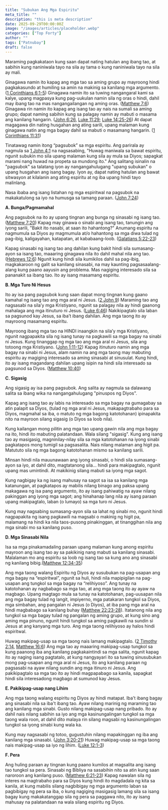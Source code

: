 ```yaml
---  
title: "Subukan Ang Mga Espiritu"
meta_title: ""
description: "this is meta description"
date: 2025-09-29T00:00:00Z
image: "/images/articles/placeholder.webp"
categories: ["Top Forty"]
author: ""
tags: ["Patnubay"]
draft: false
---
```

Maraming pagkakataon kung saan dapat nating hatulan ang ibang tao, at sabihin kung naniniwala tayo na sila ay tama o kung naniniwala tayo na sila ay mali.  
  
Ginagawa namin ito kapag ang mga tao sa aming grupo ay mayroong hindi pagkakasundo at humiling sa amin na makinig sa kanilang mga argumento. ([1 Corinthians 6:1-5](http://www.biblegateway.com/passage/index.php?search=1+Corinthians+6%3A1-5;&version=50;&interface=print "Read 1 Corinthians 6:1-5")) Ginagawa namin ito sa tuwing nangangaral kami sa kalye, upang magpasya kung pag-uukulan namin sila ng oras o hindi, dahil may ibang tao na mas nangangailangan ng aming oras. ([Matthew 7:6](http://www.biblegateway.com/passage/index.php?search=Matthew+7%3A6;&version=50;&interface=print "Read Matthew 7:6")) Ginagawa rin namin ito kapag ang isang tao ay nais na sumali sa aming grupo; dapat naming sabihin kung sa palagay namin ay mabuti o masama ang kanilang hangarin. ([John 6:26](http://www.biblegateway.com/passage/index.php?search=John+6%3A26;&version=50;&interface=print "Read John 6:26"), [Luke 11:29](http://www.biblegateway.com/passage/index.php?search=Luke+11%3A29;&version=50;&interface=print "Read Luke 11:29"); [Luke 14:25-26](http://www.biblegateway.com/passage/index.php?search=Luke+14%3A25-26;&version=50;&interface=print "Read Luke 14:25-26")) At dapat magagawa din nating husgahan ang ating sarili, upang malaman kung ginagawa natin ang mga bagay dahil sa mabuti o masamang hangarin. ([1 Corinthians 11:31](http://www.biblegateway.com/passage/index.php?search=1+Corinthians+11%3A31;&version=50;&interface=print "Read 1 Corinthians 11:31"))  
  
Tinatawag namin itong “pagsubok” sa mga espiritu. Ang parirala ay nagmula sa [1 John 4:1](http://www.biblegateway.com/passage/index.php?search=1+John+4%3A1;&version=50;&interface=print "Read 1 John 4:1") na nagsasabing, "Huwag maniwala sa bawat espiritu, ngunit subukin mo sila upang malaman kung sila ay mula sa Diyos; sapagkat marami nang huwad na propeta sa mundong ito." Ang salitang isinalin na "pagsubok" sa talatang iyon ay nangangahulugang "upang subukan" o upang husgahan ang isang bagay. Iyon ay, dapat nating hatulan ang bawat sitwasyon at kilalanin ang ating espiritu at ng iba upang hindi tayo malinlang.  
  
Nasa ibaba ang isang listahan ng mga espiritwal na pagsubok na makakatulong sa iyo na humusga sa tamang paraan. ([John 7:24](http://www.biblegateway.com/passage/index.php?search=John+7%3A24;&version=50;&interface=print "Read John 7:24"))  
  
  
**A. Bunga/Pagmamahal**  
  
Ang pagsubok na ito ay upang tingnan ang bunga ng sinasabi ng isang tao. ([Matthew 7:20](http://www.biblegateway.com/passage/index.php?search=Matthew+7%3A20;&version=50;&interface=print "Read Matthew 7:20")) Kapag may ginawa o sinabi ang isang tao, tanungin ang iyong sarili, "Bakit ito nasabi, at saan ito hahantong?" Anumang espiritu na nagmumula sa Diyos ay magmumula at/o hahantong sa mga diwa tulad ng pag-ibig, kaligayahan, katapatan, at kababaang-loob. ([Galatians 5:22-23](http://www.biblegateway.com/passage/index.php?search=Galatians+5%3A22-23;&version=50;&interface=print "Read Galatians 5:22-23"))  
  
Kapag sinasabi ng isang tao ang dahilan kung bakit hindi sila sumasang-ayon sa isang tao, maaaring ginagawa nila ito dahil mahal nila ang tao. ([Hebrews 12:6](http://www.biblegateway.com/passage/index.php?search=Hebrews+12%3A6;&version=50;&interface=print "Read Hebrews 12:6")) Ngunit kung hindi sila kumikilos dahil sa pag-ibig, magkakaroon ng galit sa kanilang sinasabi, na may kaunting pagsasaalang-alang kung paano aayusin ang problema. Mas nagiging interesado sila sa pananakit sa ibang tao. Ito ay isang masamang espiritu.  
  
  
**B. Mga Turo Ni Hesus**  
  
Ito ay isa pang pagsubok kung saan dapat mong tingnan kung gaano kamahal ng isang tao ang mga aral ni Jesus. ([2 John 9](http://www.biblegateway.com/passage/index.php?search=2+John+9;&version=50;&interface=print "Read 2 John 9")) Maraming tao ang nagsasabi na sila’y mga Kristiyano, ngunit sa palagay nila ay hindi gaanong mahalaga ang mga itinuturo ni Jesus. ([Luke 6:46](http://www.biblegateway.com/passage/index.php?search=Luke+6%3A46;&version=50;&interface=print "Read Luke 6:46")) Nakikipagtalo sila laban sa pagsunod kay Jesus, sa iba’t ibang dahilan. Ang mga taong ito ay mayroong masamang espiritu.  
  
Mayroong ibang mga tao na HINDI inaangkin na sila’y mga Kristiyano, ngunit nagpapakita sila ng isang tunay na pagkawili sa mga bagay na sinabi ni Jesus. Kung tinanggap ng mga tao ang mga aral ni Jesus, sila ang totoong mga Kristiyano. ([John 1:11-12](http://www.biblegateway.com/passage/index.php?search=John+1%3A11-12;&version=50;&interface=print "Read John 1:11-12")) Kapag itinuturo namin ang mga bagay na sinabi ni Jesus, alam namin na ang mga taong may mabuting espiritu ay magiging interesado sa aming sinasabi at sinusulat. Kung hindi, ito ay isang magandang dahilan upang isipin na hindi sila interesado sa pagsunod sa Diyos. ([Matthew 10:40](http://www.biblegateway.com/passage/index.php?search=Matthew+10%3A40;&version=50;&interface=print "Read Matthew 10:40"))  
  
  
**C. Sigasig**  
  
Ang sigasig ay isa pang pagsubok. Ang salita ay nagmula sa dalawang salita sa ibang wika na nangangahulugang "pinuspos ng Diyos".  
  
Kapag ang isang tao ay labis na interesado sa mga bagay na gumagabay sa atin palapit sa Diyos, (tulad ng mga aral ni Jesus, makapagtrabaho para sa Diyos, magmahal sa iba, o matuto ng mga bagong katotohanan) ipinapakita nito na mayroon silang sigasig (o Diyos sa loob nila).  
  
Kung kailangan mong pilitin ang mga tao upang gawin nila ang mga bagay na ito, hindi ito mabuting palatandaan. Wala silang "sigasig". Kung ang isang tao ay masigasig, magninilay-nilay sila sa mga katotohanan na iyong sinabi pagkatapos mong tumigil sa pagsasalita. Nais nilang malaman ang higit pa. Matututo sila ng mga bagong katotohanan mismo sa kanilang sarili.  
  
Minsan hindi nila mauunawaan ang iyong sinasabi, o hindi sila sumasang-ayon sa iyo, at dahil dito, magtatanong sila... hindi para makipagtalo, ngunit upang mas umintindi. At makikinig silang mabuti sa iyong mga sagot.  
  
Kung nagbigay ka ng isang mahusay na sagot sa isa sa kanilang mga katanungan, at pagkatapos ay mabilis nilang binago ang paksa upang makagawa ng isa pang argumento, ito ay isang pahiwatig na ayaw nilang pakinggan ang iyong mga sagot; ang hinahanap lang nila ay isang paraan upang makipagtalo, laban (o lumayo) sa mga turo ni Jesus.  
  
Kung may nagsabing sumasang-ayon sila sa lahat ng sinabi mo, ngunit hindi nagpapakita ng isang pagkawili na magsabi o makinig ng higit pa, malamang na hindi ka nila taos-pusong pinakinggan, at tinanggihan nila ang mga sinabi mo sa kanilang puso.  
  
  
**D. Mga Sinasabi Nila**  
  
Isa sa mga pinakamadaling paraan upang malaman kung anong espiritu mayroon ang isang tao ay sa pakikinig nang mabuti sa kanilang sinasabi. Malalaman mo ang espiritu sa loob ng isang tao sa kung ano ang sinasabi ng kanilang bibig.([Matthew 12:34-35](http://www.biblegateway.com/passage/index.php?search=Matthew+12%3A34-35;&version=50;&interface=print "Read Matthew 12:34-35"))  
  
Ang mga taong walang Espiritu ng Diyos ay susubukan na pag-usapan ang mga bagay na “espiritwal”, ngunit sa huli, hindi nila mapipigilan na pag-usapan ang tungkol sa mga bagay na “relihiyoso”. Ang tunay na katotohanan ay nagbabago sa mga tao, at ang mga taong ito ay ayaw na magbago. Upang magtago mula sa tunay na katotohanan, pag-uusapan nila ang mga bagay tulad ng langit, impiyerno, mga patakaran tungkol sa Diyos, mga simbahan, ang pangalan ni Jesus (o Diyos), at iba pang mga aral na hindi magbabago sa kanilang buhay ([Matthew 22:23-28](http://www.biblegateway.com/passage/index.php?search=Matthew+22%3A23-28;&version=50;&interface=print "Read Matthew 22:23-28")). Itatanong nila ang tungkol sa mga bagay tulad ng pangalan ng aming grupo, at kung sino ang aming mga pinuno, ngunit hindi tungkol sa aming pagkawili na sundin si Jesus at ang kanyang mga turo. Ang mga taong relihiyoso ay halos hindi espiritwal.  
  
Huwag makipag-usap sa mga taong nais lamang makipagtalo. ([2 Timothy 2:14](http://www.biblegateway.com/passage/index.php?search=2+Timothy+2%3A14;&version=50;&interface=print "Read 2 Timothy 2:14"), [Matthew 16:6](http://www.biblegateway.com/passage/index.php?search=Matthew+16%3A6;&version=50;&interface=print "Read Matthew 16:6")) Ang mga tao ay maaaring makipag-usap tungkol sa kung paanong iba ang kanilang pagkakaintindi sa mga salita, ngunit kapag ito ay naging isang pagtatalo, at kung nangyayari ito sa tuwing sinusubukan mong pag-usapan ang mga aral ni Jesus, ito ang kanilang paraan ng pagsasabi na ayaw nilang sundin ang mga itinuro ni Jesus. Ang pakikipagtalo sa mga tao ito ay hindi magpapabago sa kanila, sapagkat hindi sila interesadong magbago at sumunod kay Jesus.  
  
  
**E. Pakikipag-usap nang Lihim**  
  
Ang mga taong walang espiritu ng Diyos ay hindi matapat. Iba't ibang bagay ang sinasabi nila sa iba't ibang tao. Ayaw nilang marinig ng maraming tao ang kanilang mga sinabi. Gusto nilang makipag-usap nang pribado. Ito ay dahil nais nilang sabihin sa iyo ang mga kasinungalingan tungkol sa mga taong wala roon, at dahil dito malaya rin silang magsabi ng kasinungalingan tungkol sa iyong sinabi kung wala ka.  
  
Kung may nagsasabi ng totoo, gugustuhin nilang mapakinggan ng iba ang kanilang mga sinasabi. ([John 3:20-21](http://www.biblegateway.com/passage/index.php?search=John+3%3A20-21;&version=50;&interface=print "Read John 3:20-21")) Huwag makipag-usap sa mga taong nais makipag-usap sa iyo ng lihim. ([Luke 12:1-3](http://www.biblegateway.com/passage/index.php?search=Luke+12%3A1-3;&version=50;&interface=print "Read Luke 12:1-3"))  
  
  
**F. Pera**  
  
Ang huling paraan ay tingnan kung paano kumilos at magsalita ang isang tao tungkol sa pera. Sinasabi ng Bibliya na sasabihin nito sa atin kung saan naroroon ang kanilang puso. ([Matthew 6:21-23](http://www.biblegateway.com/passage/index.php?search=Matthew+6%3A21-23;&version=50;&interface=print "Read Matthew 6:21-23")) Kapag nawalan sila ng interes na magtrabaho para sa Diyos kung hindi ito magdadala ng kita sa kanila, at kung mabilis silang nagbibigay ng mga argumento laban sa pagbibigay ng pera sa iba, o kung nagiging masigasig lamang sila sa isang bagay kung makakatanggap sila ng pera sa paggawa nito, ito ay isang mahusay na palatandaan na wala silang espiritu ng Diyos.
